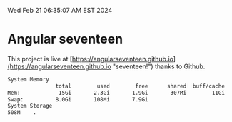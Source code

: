 Wed Feb 21 06:35:07 AM EST 2024

# Angular seventeen


This project is live at [https://angularseventeen.github.io](https://angularseventeen.github.io "seventeen!") thanks to Github.

```bash
System Memory
               total        used        free      shared  buff/cache   available
Mem:            15Gi       2.3Gi       1.9Gi       307Mi        11Gi        12Gi
Swap:          8.0Gi       108Mi       7.9Gi
System Storage
508M	.
